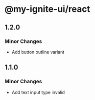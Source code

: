 # @my-ignite-ui/react

## 1.2.0

### Minor Changes

- Add button outline variant

## 1.1.0

### Minor Changes

- Add text input type invalid
